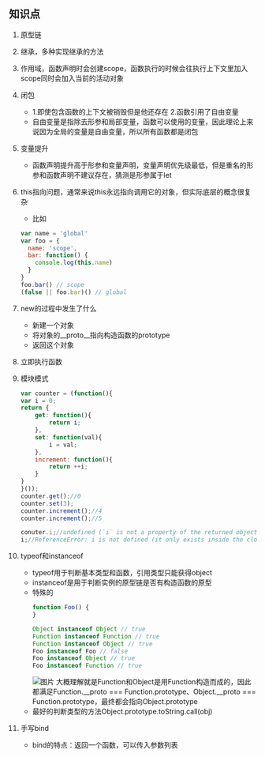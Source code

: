 ## 知识点
1. 原型链
2. 继承，多种实现继承的方法
3. 作用域，函数声明时会创建scope，函数执行的时候会往执行上下文里加入scope同时会加入当前的活动对象
4. 闭包
   - 1.即使包含函数的上下文被销毁但是他还存在 2.函数引用了自由变量
   - 自由变量是指除去形参和局部变量，函数可以使用的变量，因此理论上来说因为全局的变量是自由变量，所以所有函数都是闭包
5. 变量提升
   - 函数声明提升高于形参和变量声明，变量声明优先级最低，但是重名的形参和函数声明不建议存在，猜测是形参属于let

6. this指向问题，通常来说this永远指向调用它的对象，但实际底层的概念很复杂
   - 比如
   ```javascript
   var name = 'global'
   var foo = {
     name: 'scope',
     bar: function() {
       console.log(this.name)
     }
   }
   foo.bar() // scope
   (false || foo.bar)() // global
   ```
7. new的过程中发生了什么
   - 新建一个对象
   - 将对象的__proto__指向构造函数的prototype
   - 返回这个对象

8. 立即执行函数

9. 模块模式
    ```javascript
    var counter = (function(){
    var i = 0;
    return {
        get: function(){
            return i;
        },
        set: function(val){
            i = val;
        },
        increment: function(){
            return ++i;
        }
    }
    }());
    counter.get();//0
    counter.set(3);
    counter.increment();//4
    counter.increment();//5

    conuter.i;//undefined (`i` is not a property of the returned object)
    i;//ReferenceError: i is not defined (it only exists inside the closure)
    ```
10. typeof和instanceof
    - typeof用于判断基本类型和函数，引用类型只能获得object
    - instanceof是用于判断实例的原型链是否有构造函数的原型
    - 特殊的
      ```javascript 
      function Foo() {
      }

      Object instanceof Object // true
      Function instanceof Function // true
      Function instanceof Object // true
      Foo instanceof Foo // false
      Foo instanceof Object // true
      Foo instanceof Function // true
      ```
      ![图片](https://p1-jj.byteimg.com/tos-cn-i-t2oaga2asx/gold-user-assets/2018/5/28/163a55d5d35b866d~tplv-t2oaga2asx-zoom-in-crop-mark:1304:0:0:0.awebp)
      大概理解就是Function和Object是用Function构造而成的，因此都满足Function.__proto === Function.prototype、Object.__proto === Function.prototype，最终都会指向Object.prototype
    - 最好的判断类型的方法Object.prototype.toString.call(obj)

11. 手写bind
    - bind的特点：返回一个函数，可以传入参数列表